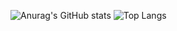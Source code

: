 
![Anurag's GitHub stats](https://github-stats-aph2-fix3ehkm6-12ya.vercel.app/api?username=12ya&show=reviews,discussions_started,discussions_answered,prs_merged,prs_merged_percentage&show_icons=true&theme=onedark)
![Top Langs](https://github-readme-stats.vercel.app/api/top-langs/?username=12ya&layout=compact&show_icons=true&theme=tokyonight)

